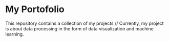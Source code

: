 ﻿# My Portofolio
This repository contains a collection of my projects //
Currently, my project is about data processing in the form of data visualization and machine learning.
